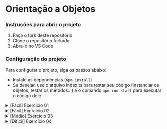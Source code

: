 # Orientação a Objetos

### Instruções para abrir o projeto

1. Faça o fork deste repositório
2. Clone o repositório forkado
3. Abra-o no VS Code

### Configuração do projeto

Para configurar o projeto, siga os passos abaixo:

- Instale as dependências (`npm install`)
- Se desejar, use o arquivo index.ts para testar seu código (instanciar os objetos, testar os métodos...) e o comando `npm run start` para executar o código dele

<details>
<summary>[Fácil] Exercício 01</summary>

# Loja

Implemente uma classe chamada "Loja" que possua:

- atributos para armazenar o nome e o endereço de uma loja
- método para exibir os dados da loja (sem parâmetros e sem retorno)

#### ⚠️ Importante: tente usar o conceito de encapsulamento, criando todos os atributos privados. Para que seja possível obter e modificar seus valores, caso precise, crie métodos

</details>

<details>
<summary>[Fácil] Exercício 02</summary>

# Conta Bancária

Implemente uma classe chamada “ContaBancária” que possua:

- atributos para armazenar o número da conta (string), nome do titular (string) e saldo (number)
- métodos para realizar depósitos (recebe o valor do depósito e atualiza o saldo) e saques (recebe o valor do saque e atualiza o saldo)

#### ⚠️ Importante: uma pessoa não pode sacar mais do que tem em conta

#### ⚠️ Importante: tente usar o conceito de encapsulamento, criando todos os atributos privados. Para que seja possível obter e modificar seus valores, caso precise, crie métodos

</details>

<details>
<summary>[Médio] Exercício 03</summary>

# Produtos

Implemente uma classe chamada “Produto” que possua:

- atributos para armazenar o nome, o preço e a quantidade em estoque
- métodos para calcular o valor total em estoque (sem parâmetros e rotorna um number) e verificar se o produto está disponível (sem parâmetros e rotorna um boolean)

#### ⚠️ Importante: tente usar o conceito de encapsulamento, criando todos os atributos privados. Para que seja possível obter e modificar seus valores, caso precise, crie métodos

</details>

<details>
<summary>[Difícil] Exercício 04</summary>

# Modificação da Loja

Modifique a classe loja adicionando um atributo para armazenar os produtos presentes nessa loja (lista de produtos). Adicione um método para adicionar um produto à lista (que inicia vazia) e para calcular o valor total em estoque da loja

#### ⚠️ Importante: tente usar o conceito de encapsulamento, criando todos os atributos privados. Para que seja possível obter e modificar seus valores, caso precise, crie métodos

</details>
